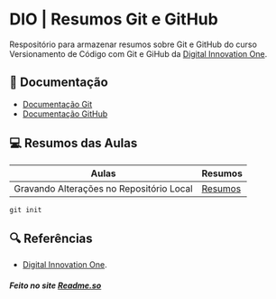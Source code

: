 
# DIO | Resumos Git e GitHub

Respositório para armazenar resumos sobre Git e GitHub do curso Versionamento de Código com Git e GiHub da [Digital Innovation One](https://www.dio.me/).

## 📃 Documentação
- [Documentação Git](https:///git-scm.com/doc)
- [Documentação GitHub](https://docs.github.com/)

## 💻 Resumos das Aulas
| Aulas | Resumos |
|-------|----------|
| Gravando Alterações no Repositório Local | [Resumos]() |

```
git init
```

## 🔍 Referências
- [Digital Innovation One]().



##### Feito no site [Readme.so](https://readme.so/pt/editor)